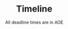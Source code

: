 ---
widget: timeline
headless: true
weight: 80
title: Timeline
subtitle: All deadline times are in AOE
design:
  spacing: { padding: ["4em", "0", "2em", "0"] }
date_format: '2006-01-02'
item:
  - title: Early Submission Deadline
    weigth: 1
    item:
      - title: Abstract Deadline
        url: 'https://new.precisionconference.com'
        date_start: '2022-12-09'
        description: Submissions are handled via <a href="submit" taget="_blank">PCS</a>.
      - title: Paper Deadline
        date_start: '2022-12-16'
      - title: Notification of Acceptance
        date_start: '2023-01-24'
      - title: Camera Ready Version Due
        date_start: '2023-02-07'
  - title: Regular Submission Deadline
    weigth: 2
    item:
      - title: Abstract Deadline
        url: 'https://new.precisionconference.com'
        date_start: '2023-02-24'
        description: Submissions are handled via <a href="submit" taget="_blank">PCS</a>.
      - title: Paper Deadline
        date_start: '2023-03-03'
      - title: Notification of Acceptance
        date_start: '2023-04-05'
      - title: Camera Ready Version Due
        date_start: '2023-04-19'
---